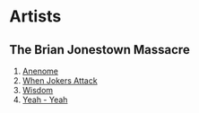# Artists

## The Brian Jonestown Massacre

1. [Anenome](brian-jonestown-massacre/anenome.md)
1. [When Jokers Attack](brian-jonestown-massacre/when-jokers-attack.md)
1. [Wisdom](brian-jonestown-massacre/wisdom.md)
1. [Yeah - Yeah](brian-jonestown-massacre/yeah-yeah.md)
